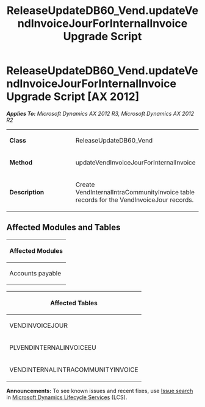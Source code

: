 ﻿---
title: ReleaseUpdateDB60_Vend.updateVendInvoiceJourForInternalInvoice Upgrade Script
TOCTitle: ReleaseUpdateDB60_Vend.updateVendInvoiceJourForInternalInvoice Upgrade Script
ms:assetid: 0c36cfac-0890-0025-c72c-60a04a254422
ms:mtpsurl: https://msdn.microsoft.com/en-us/library/JJ735672(v=AX.60)
ms:contentKeyID: 49706581
ms.date: 05/18/2015
mtps_version: v=AX.60
---

# ReleaseUpdateDB60\_Vend.updateVendInvoiceJourForInternalInvoice Upgrade Script [AX 2012]


_**Applies To:** Microsoft Dynamics AX 2012 R3, Microsoft Dynamics AX 2012 R2_

<table>
<colgroup>
<col style="width: 50%" />
<col style="width: 50%" />
</colgroup>
<tbody>
<tr class="odd">
<td><p><strong>Class</strong></p></td>
<td><p>ReleaseUpdateDB60_Vend</p></td>
</tr>
<tr class="even">
<td><p><strong>Method</strong></p></td>
<td><p>updateVendInvoiceJourForInternalInvoice</p></td>
</tr>
<tr class="odd">
<td><p><strong>Description</strong></p></td>
<td><p>Create VendInternalIntraCommunityInvoice table records for the VendInvoiceJour records.</p></td>
</tr>
</tbody>
</table>


## Affected Modules and Tables

<table>
<colgroup>
<col style="width: 100%" />
</colgroup>
<thead>
<tr class="header">
<th><p>Affected Modules</p></th>
</tr>
</thead>
<tbody>
<tr class="odd">
<td><p>Accounts payable</p></td>
</tr>
</tbody>
</table>


<table>
<colgroup>
<col style="width: 100%" />
</colgroup>
<thead>
<tr class="header">
<th><p>Affected Tables</p></th>
</tr>
</thead>
<tbody>
<tr class="odd">
<td><p>VENDINVOICEJOUR</p></td>
</tr>
<tr class="even">
<td><p>PLVENDINTERNALINVOICEEU</p></td>
</tr>
<tr class="odd">
<td><p>VENDINTERNALINTRACOMMUNITYINVOICE</p></td>
</tr>
</tbody>
</table>

  
**Announcements:** To see known issues and recent fixes, use [Issue search](http://go.microsoft.com/fwlink/?linkid=389258) in [Microsoft Dynamics Lifecycle Services](http://go.microsoft.com/fwlink/?linkid=306505) (LCS).

